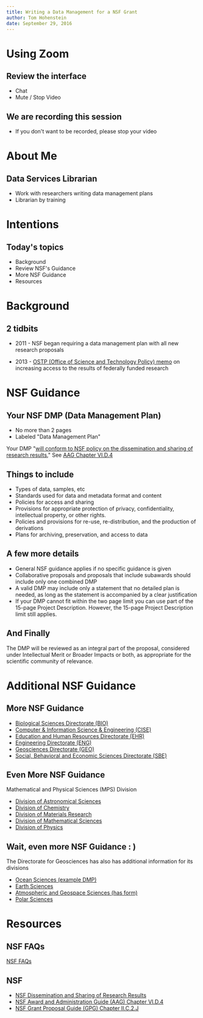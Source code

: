 ```yaml
---
title: Writing a Data Management for a NSF Grant
author: Tom Hohenstein 
date: September 29, 2016 
---
```


# Using Zoom 

## Review the interface 

+ Chat 
+ Mute / Stop Video 

## We are recording this session 

+ If you don't want to be recorded, please stop your video 

# About Me 

## Data Services Librarian 

+ Work with researchers writing data management plans 
+ Librarian by training 

# Intentions  

## Today's topics
+ Background 
+ Review NSF's Guidance 
+ More NSF Guidance 
+ Resources 

# Background 

## 2 tidbits 

+ 2011 - NSF began requiring a data management plan with all new research proposals

+ 2013 - [OSTP (Office of Science and Technology Policy) memo](https://www.whitehouse.gov/sites/default/files/microsites/ostp/ostp_public_access_memo_2013.pdf) on increasing access to the results of federally funded research 

# NSF Guidance 

## Your NSF DMP (Data Management Plan)

+ No more than 2 pages
+ Labeled "Data Management Plan"

Your DMP "[will conform to NSF policy on the dissemination and sharing of research results.](http://www.nsf.gov/pubs/policydocs/pappguide/nsf15001/gpg_2.jsp#dmp)" See [AAG Chapter VI.D.4](http://www.nsf.gov/pubs/policydocs/pappguide/nsf15001/aag_6.jsp#VID4)

## Things to include 

+ Types of data, samples, etc 
+ Standards used for data and metadata format and content
+ Policies for access and sharing
+ Provisions for appropriate protection of privacy, confidentiality, intellectual property, or other rights. 
+ Policies and provisions for re-use, re-distribution, and the production of derivations 
+ Plans for archiving, preservation, and access to data

## A few more details 

+ General NSF guidance applies if no specific guidance is given
+ Collaborative proposals and proposals that include subawards should include only one combined DMP
+ A valid DMP may include only a statement that no detailed plan is needed, as long as the statement is accompanied by a clear justification
+ If your DMP cannot fit within the two page limit you can use part of the 15-page Project Description. However, the 15-page Project Description limit still applies. 

## And Finally 

The DMP will be reviewed as an integral part of the proposal, considered under Intellectual Merit or Broader Impacts or both, as appropriate for the scientific community of relevance.

# Additional NSF Guidance 

## More NSF Guidance

+ [Biological Sciences Directorate (BIO)](http://www.nsf.gov/bio/biodmp.jsp)
+ [Computer & Information Science & Engineering (CISE)](http://www.nsf.gov/cise/cise_dmp.jsp)
+ [Education and Human Resources Directorate (EHR)](http://www.nsf.gov/bfa/dias/policy/dmpdocs/ehr.pdf)
+ [Engineering Directorate (ENG)](http://nsf.gov/eng/general/ENG_DMP_Policy.pdf)
+ [Geosciences Directorate (GEO)](http://www.nsf.gov/geo/geo-data-policies/index.jsp)
+ [Social, Behavioral and Economic Sciences Directorate (SBE)](http://www.nsf.gov/sbe/SBE_DataMgmtPlanPolicy.pdf)

## Even More NSF Guidance 

Mathematical and Physical Sciences (MPS) Division 

+ [Division of Astronomical Sciences](http://www.nsf.gov/bfa/dias/policy/dmpdocs/ast.pdf)
+ [Division of Chemistry](http://www.nsf.gov/bfa/dias/policy/dmpdocs/che.pdf)
+ [Division of Materials Research](http://www.nsf.gov/bfa/dias/policy/dmpdocs/dmr.pdf)
+ [Division of Mathematical Sciences](http://www.nsf.gov/bfa/dias/policy/dmpdocs/dms.pdf)
+ [Division of Physics](http://www.nsf.gov/bfa/dias/policy/dmpdocs/phy.pdf) 

## Wait, even more NSF Guidance : ) 

The Directorate for Geosciences has also has additional information for its divisions 

+ [Ocean Sciences (example DMP)](http://www.nsf.gov/geo/geo-data-policies/oce/index.jsp) 
+ [Earth Sciences](http://www.nsf.gov/geo/geo-data-policies/ear/index.jsp)
+ [Atmospheric and Geospace Sciences (has form)](http://www.nsf.gov/geo/geo-data-policies/ags/index.jsp)
+ [Polar Sciences](https://www.nsf.gov/pubs/2016/nsf16055/nsf16055.jsp?WT.mc_id=USNSF_25&WT.mc_ev=click)

# Resources 

## NSF FAQs

[NSF FAQs](http://www.nsf.gov/bfa/dias/policy/dmpfaqs.jsp#1)

## NSF  
+ [NSF Dissemination and Sharing of Research Results](http://www.nsf.gov/bfa/dias/policy/dmp.jsp)
+ [NSF Award and Administration Guide (AAG) Chapter VI.D.4](http://www.nsf.gov/pubs/policydocs/pappguide/nsf15001/aag_6.jsp#VID4)
+ [NSF Grant Proposal Guide (GPG) Chapter II.C.2.J](http://www.nsf.gov/pubs/policydocs/pappguide/nsf15001/gpg_2.jsp#dmp)
